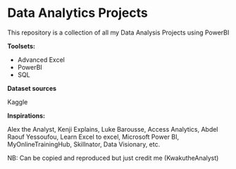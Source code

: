 # Data Analytics Projects
This repository is a collection of all my Data Analysis Projects using PowerBI

**Toolsets:** 
- Advanced Excel 
- PowerBI 
- SQL 

**Dataset sources** 

Kaggle

**Inspirations:** 

Alex the Analyst, Kenji Explains, Luke Barousse, Access Analytics, Abdel Raouf Yessoufou, Learn Excel to excel, 
Microsoft Power BI, MyOnlineTrainingHub, Skillnator, Data Visionary, etc.


NB: Can be copied and reproduced but just credit me (KwakutheAnalyst)

